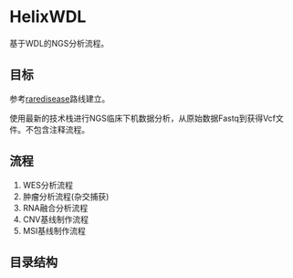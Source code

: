 # HelixWDL

基于WDL的NGS分析流程。

## 目标

参考[raredisease](https://github.com/nf-core/raredisease)路线建立。

使用最新的技术栈进行NGS临床下机数据分析，从原始数据Fastq到获得Vcf文件。不包含注释流程。

## 流程
1. WES分析流程
2. 肿瘤分析流程(杂交捕获)
3. RNA融合分析流程
4. CNV基线制作流程
5. MSI基线制作流程

## 目录结构

```

```

